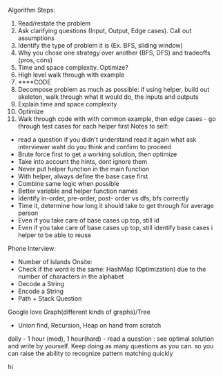 Algorithm Steps:
1. Read/restate the problem
2. Ask clarifying questions (Input, Output, Edge cases). Call out assumptions
3. Identify the type of problem it is (Ex. BFS, sliding window)
4. Why you chose one strategy over another (BFS, DFS) and tradeoffs (pros, cons)
5. Time and space complexity. Optimize?
6. High level walk through with example
7. ****CODE
8. Decompose problem as much as possible: if using helper, build out skeleton, walk through what it
would do, the inputs and outputs
9. Explain time and space complexity
10. Optimize
11. Walk through code with with common example, then edge cases - go through test cases for each helper first
Notes to self:
- read a question if you didn't understand read it again what ask interviewer waht do you think and confirm to proceed
- Brute force first to get a working solution, then optimize
- Take into account the hints, dont ignore them
- Never put helper function in the main function
- With helper, always define the base case first
- Combine same logic when possible
- Better variable and helper function names
- Identify in-order, pre-order, post- order vs dfs, bfs correctly
- Time it, determine how long it should take to get through for average person
- Even if you take care of base cases up top, still id
- Even if you take care of base cases up top, still identify base cases i helper to be able to reuse

Phone Interview:
- Number of Islands
Onsite:
- Check if the word is the same:
HashMap (Optimization) due to the number of characters in the alphabet
- Decode a String
- Encode a String
- Path + Stack Question

Google love Graph(different kinds of graphs)/Tree
- Union find, Recursion, Heap on hand from scratch

daily - 1 hour (med), 1 hour(hard) - read a question : see optimal solution and write by yourself.
Keep doing as many questions as you can. so you can raise the ability to recognize pattern matching quickly

hi